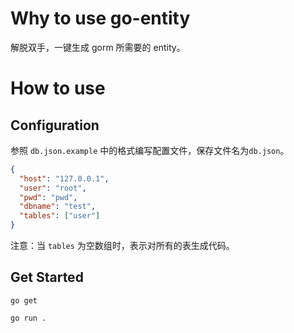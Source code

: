 # Why to use go-entity
解脱双手，一键生成 gorm 所需要的 entity。

# How to use
## Configuration
参照 `db.json.example` 中的格式编写配置文件，保存文件名为`db.json`。

```json
{
  "host": "127.0.0.1",
  "user": "root",
  "pwd": "pwd",
  "dbname": "test",
  "tables": ["user"]
}
```
注意：当 `tables` 为空数组时，表示对所有的表生成代码。

## Get Started
```shell script
go get
```

```shell script
go run .
```
